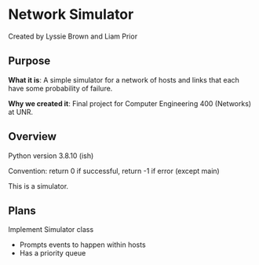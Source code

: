 # Network Simulator
Created by Lyssie Brown and Liam Prior
## Purpose

**What it is**: A simple simulator for a network of hosts and links that each have some probability of failure.

**Why we created it**: Final project for Computer Engineering 400 (Networks) at UNR.

## Overview
Python version 3.8.10 (ish)

Convention: return 0 if successful, return -1 if error (except main)

This is a simulator.


## Plans

Implement Simulator class
- Prompts events to happen within hosts
- Has a priority queue